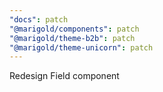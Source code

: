 ```yaml
---
"docs": patch
"@marigold/components": patch
"@marigold/theme-b2b": patch
"@marigold/theme-unicorn": patch
---
```


Redesign Field component
